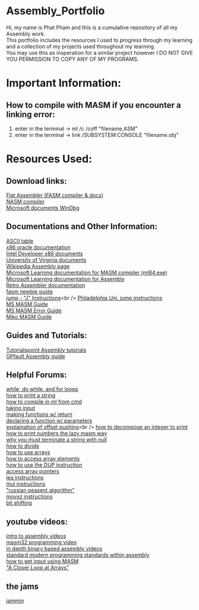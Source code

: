 # Assembly_Portfolio
Hi, my name is Phat Pham and this is a cumulative repository of all my Assembly work. <br />
This portfolio includes the resources I used to progress through my learning and a collection of my projects used throughout my learning. <br />
You may use this as insperation for a similar project however I DO NOT GIVE YOU PERMISSION TO COPY ANY OF MY PROGRAMS. <br />
# Important Information: <br />
## How to compile with MASM if you encounter a linking error: <br />
  1. enter in the terminal -> ml /c /coff "filename.ASM" <br />
  2. enter in the terminal -> link /SUBSYSTEM:CONSOLE "filename.obj" <br />
# Resources Used: <br />
## Download links: <br />
  [Flat Assembler (FASM compiler & docs)](https://flatassembler.net/)<br />
  [NASM compiler](https://www.nasm.us/)<br />
  [Microsoft documents WinDbg](https://learn.microsoft.com/en-us/windows-hardware/drivers/debugger/)<br />
## Documentations and Other Information: <br />
  [ASCII table](https://www.asciitable.com/)<br />
  [x86 oracle documentation](https://docs.oracle.com/cd/E19253-01/817-5477/817-5477.pdf)<br />
  [Intel Developer x86 documents](https://www.intel.com/content/www/us/en/developer/articles/technical/intel-sdm.html)<br />
  [University of Virginia documents](https://www.cs.virginia.edu/~evans/cs216/guides/x86.html)<br />
  [Wikipedia Assembly page](https://en.wikipedia.org/wiki/X86_assembly_language)<br />
  [Microsoft Learning documentation for MASM compiler (ml64.exe)](https://learn.microsoft.com/en-us/cpp/assembler/masm/masm-for-x64-ml64-exe?view=msvc-170)<br />
  [Microsoft Learning documentation for Assembly](https://learn.microsoft.com/en-us/windows/win32/debug/pe-format)<br />
  [Retro Assembler documentation](https://enginedesigns.net/download/retroassembler.html)<br />
  [fasm newbie guide](https://board.flatassembler.net/topic.php?t=21886)<br />
  [jump - "J" Instructions](https://www.dei.isep.ipp.pt/~nsilva/ensino/ArqC/ArqC1998-1999/nguide/ng-j.htm#:~:text=Used%20after%20a%20CMP%20or%20SUB%20instruction%2C%20JL%20transfers%20control,bytes%20of%20the%20next%20instruction.)<br />
  [Philadelphia Uni. jump instructions](https://www.philadelphia.edu.jo/academics/qhamarsheh/uploads/Lecture%2018%20Conditional%20Jumps%20Instructions.pdf)<br />
  [MS MASM Guide](https://www.pcjs.org/documents/books/mspl13/masm/mpguide/)<br/>
  [MS MASM Error Guide](https://learn.microsoft.com/en-us/cpp/assembler/masm/ml-error-messages?view=msvc-170)<br />
  [Miko MASM Guide](https://www.mikrocontroller.net/attachment/450367/MASM61PROGUIDE.pdf)<br />
## Guides and Tutorials: <br />
  [Tutorialspoint Assembly tutorials](https://www.tutorialspoint.com/assembly_programming/index.htm)<br />
  [GPfault Assembly guide](https://gpfault.net/)<br />
## Helpful Forums: <br />
  [while, do while, and for loops](https://stackoverflow.com/questions/28665528/while-do-while-for-loops-in-assembly-language-emu8086)<br />
  [how to print a string](https://stackoverflow.com/questions/41574768/how-to-print-a-string-in-fasm)<br />
  [how to compile in ml from cmd](https://masm32.com/board/index.php?topic=4822.0)<br />
  [taking input](https://stackoverflow.com/questions/20804135/how-to-get-user-input-in-assembly)<br />
  [making functions w/ return](https://stackoverflow.com/questions/29175080/how-to-declare-a-function-that-returns-value-and-has-parameters-x86-assembly-mas)<br />
  [declaring a function w/ parameters](https://stackoverflow.com/questions/15345645/define-a-function-with-parameters-in-masm-assembly-language)<br />
  [explaination of offset pushing](https://stackoverflow.com/questions/17634244/x86-assembly-push-offset-and-mnemonics#:~:text=This%20directive%20is%20from%20the,are%20not%20segments%2C%20but%20sections.)<br />
  [how to decompose an integer to print](https://stackoverflow.com/questions/28353789/cant-figure-out-how-to-print-a-number-in-masm32)<br />
  [how to print numbers the lazy masm way](https://stackoverflow.com/questions/12031703/x86-assembly-masm32-output-multiplied-number-produces-junk-characters)<br />
  [why you must terminate a string with null](https://stackoverflow.com/questions/12031703/x86-assembly-masm32-output-multiplied-number-produces-junk-characters)<br />
  [how to divide](https://stackoverflow.com/questions/37009569/division-in-assembly-masm)<br />
  [how to use arrays](https://stackoverflow.com/questions/26132914/arrays-in-masm-assembly-very-confused-beginner)<br />
  [how to access array elements](https://stackoverflow.com/questions/22213147/array-access-in-masm)<br />
  [how to use the DUP instruction](https://stackoverflow.com/questions/52901358/x86-masm-beginner-question-about-dup-storage)<br />
  [access array pointers](https://stackoverflow.com/questions/2934827/accessing-array-in-masm)<br />
  [lea instructions](https://stackoverflow.com/questions/1699748/what-is-the-difference-between-mov-and-lea)<br />
  [mul instructions](https://stackoverflow.com/questions/40893026/mul-function-in-assembly)<br />
  ["russian peasent algorithm"](https://stackoverflow.com/questions/28006137/masm-assembly-8086-implementing-division-without-use-div-instruction-for-any-n)<br />
  [movxz instructions](https://stackoverflow.com/questions/24107730/how-can-i-add-two-registers-contents-of-different-size-to-form-an-effective-add)<br />
  [bit shifting](https://stackoverflow.com/questions/13425365/variable-bit-shift)<br />
## youtube videos: <br />
  [intro to assembly videos](https://youtube.com/playlist?list=PLU6DPNTD99vpzpVA7BhCo-ZGym-bDcjEj&si=Nwn-fTdkENNr5Tdn)<br />
  [masm32 programming video](https://youtube.com/playlist?list=PLE6kld48wGGPEq1mDnFVfbLZ81gcP3nJj&si=htwN_Q_CfxFrmsyW)<br />
  [in depth binary based assembly videos](https://www.youtube.com/playlist?list=PLPedo-T7QiNsIji329HyTzbKBuCAHwNFC)<br />
  [standard modern programming standards within assembly](https://www.youtube.com/playlist?list=PLMa5a9Dh6SlhJq4wCH_CLSdfRaAbuJTzb)<br />
  [how to get input using MASM](https://www.youtube.com/watch?v=E7UBQYJn-gk)<br />
  ["A Closer Loop at Arrays"](https://www.youtube.com/watch?v=d5nqwlOXFJs)<br />
## the jams <br />
  [jammin](https://music.youtube.com/playlist?list=PLpF9tZdBGYAjGa4jtbzK9pZE0OwCkwf12)<br />
